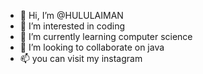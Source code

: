 - 👋 Hi, I’m @HULULAIMAN
- 👀 I’m interested in coding
- 🌱 I’m currently learning computer science
- 💞️ I’m looking to collaborate on java
- 📫 you can visit my instagram

<!---
HULULAIMAN/HULULAIMAN is a ✨ special ✨ repository because its `README.md` (this file) appears on your GitHub profile.
You can click the Preview link to take a look at your changes.
--->
